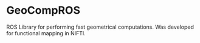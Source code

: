 GeoCompROS
==========

ROS Library for performing fast geometrical computations. Was developed for functional mapping in NIFTI.
